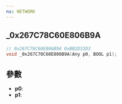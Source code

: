 ```yaml
---
ns: NETWORK
---
```

## _0x267C78C60E806B9A

```c
// 0x267C78C60E806B9A 0xBB2D33D3
void _0x267C78C60E806B9A(Any p0, BOOL p1);
```


## 參數
* **p0**: 
* **p1**: 


